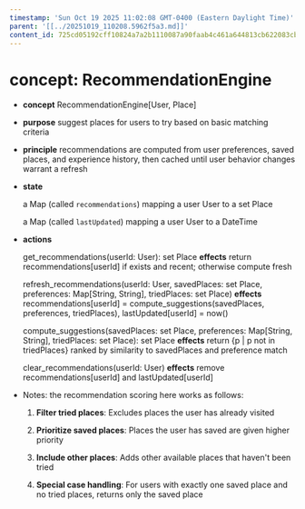 ```yaml
---
timestamp: 'Sun Oct 19 2025 11:02:08 GMT-0400 (Eastern Daylight Time)'
parent: '[[../20251019_110208.5962f5a3.md]]'
content_id: 725cd05192cff10824a7a2b1110087a90faab4c461a644813cb622083cb660ae
---
```


# concept: RecommendationEngine

* **concept** RecommendationEngine\[User, Place]

* **purpose** suggest places for users to try based on basic matching criteria

* **principle** recommendations are computed from user preferences, saved places, and experience history, then cached until user behavior changes warrant a refresh

* **state**

  a Map (called `recommendations`) mapping
  a user User to a set Place

  a Map (called `lastUpdated`) mapping
  a user User to a DateTime

* **actions**

  get\_recommendations(userId: User): set Place
  **effects** return recommendations\[userId] if exists and recent; otherwise compute fresh

  refresh\_recommendations(userId: User, savedPlaces: set Place, preferences: Map\[String, String], triedPlaces: set Place)
  **effects** recommendations\[userId] = compute\_suggestions(savedPlaces, preferences, triedPlaces),
  lastUpdated\[userId] = now()

  compute\_suggestions(savedPlaces: set Place, preferences: Map\[String, String], triedPlaces: set Place): set Place
  **effects** return {p | p not in triedPlaces} ranked by similarity to savedPlaces and preference match

  clear\_recommendations(userId: User)
  **effects** remove recommendations\[userId] and lastUpdated\[userId]

* Notes: the recommendation scoring here works as follows:

  1. **Filter tried places**: Excludes places the user has already visited

  2. **Prioritize saved places**: Places the user has saved are given higher priority

  3. **Include other places**: Adds other available places that haven't been tried

  4. **Special case handling**: For users with exactly one saved place and no tried places, returns only the saved place
